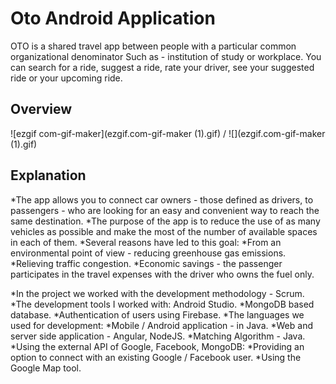 # Oto Android Application
OTO is a shared travel app between people with a particular common organizational denominator
Such as - institution of study or workplace.
You can search for a ride, suggest a ride, rate your driver, see your suggested ride or your upcoming ride.

## Overview
![ezgif com-gif-maker](ezgif.com-gif-maker (1).gif) / ![](ezgif.com-gif-maker (1).gif)

## Explanation
*The app allows you to connect car owners - those defined as drivers, to passengers - who are looking for an easy and convenient way to reach the same destination.
*The purpose of the app is to reduce the use of as many vehicles as possible and make the most of the number of available spaces in each of them.
*Several reasons have led to this goal:
*From an environmental point of view - reducing greenhouse gas emissions.
*Relieving traffic congestion.
*Economic savings - the passenger participates in the travel expenses with the driver who owns the fuel only.

*In the project we worked with the development methodology - Scrum.
*The development tools I worked with: Android Studio.
*MongoDB based database.
*Authentication of users using Firebase.
*The languages we used for development:
*Mobile / Android application - in Java.
*Web and server side application - Angular, NodeJS.
*Matching Algorithm - Java.
*Using the external API of Google, Facebook, MongoDB:
*Providing an option to connect with an existing Google / Facebook user.
*Using the Google Map tool.
